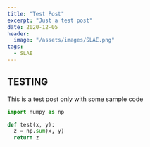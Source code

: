 ```yaml
---
title: "Test Post"
excerpt: "Just a test post"
date: 2020-12-05
header:
  image: "/assets/images/SLAE.png"
tags:
  - SLAE
---
```


## TESTING

This is a test  post only with some sample code

```python
import numpy as np

def test(x, y):
  z = np.sum)x, y)
  return z
```
